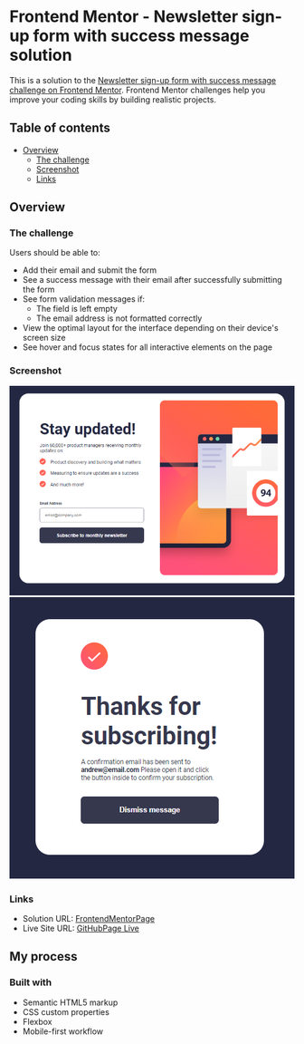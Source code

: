 # Frontend Mentor - Newsletter sign-up form with success message solution

This is a solution to the [Newsletter sign-up form with success message challenge on Frontend Mentor](https://www.frontendmentor.io/challenges/newsletter-signup-form-with-success-message-3FC1AZbNrv). Frontend Mentor challenges help you improve your coding skills by building realistic projects. 

## Table of contents

- [Overview](#overview)
  - [The challenge](#the-challenge)
  - [Screenshot](#screenshot)
  - [Links](#links)

## Overview

### The challenge

Users should be able to:

- Add their email and submit the form
- See a success message with their email after successfully submitting the form
- See form validation messages if:
  - The field is left empty
  - The email address is not formatted correctly
- View the optimal layout for the interface depending on their device's screen size
- See hover and focus states for all interactive elements on the page

### Screenshot

![](./signup.png)
![](./signupok.png)

### Links

- Solution URL: [FrontendMentorPage](https://your-solution-url.com)
- Live Site URL: [GitHubPage Live](https://your-live-site-url.com)

## My process

### Built with

- Semantic HTML5 markup
- CSS custom properties
- Flexbox
- Mobile-first workflow
